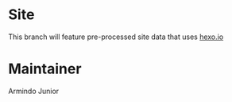 # Site
This branch will feature pre-processed site data that uses [hexo.io](https://hexo.io/)

# Maintainer

Armindo Junior